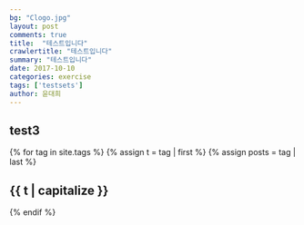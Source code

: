 ```yaml
---
bg: "Clogo.jpg"
layout: post
comments: true
title:  "테스트입니다"
crawlertitle: "테스트입니다"
summary: "테스트입니다"
date: 2017-10-10
categories: exercise
tags: ['testsets']
author: 윤대희
---
```


## test3 ##

{% for tag in site.tags %}
  {% assign t = tag | first %}
  {% assign posts = tag | last %}
  
<h2 class="category-key" id="{{ t | downcase }}">{{ t | capitalize }}</h2>

{% endif %}
